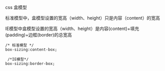 css 盒模型

标准模型中，盒模型设置的宽高（width、height）只是内容（content）的宽高

IE模型中盒模型设置的宽高（width、height）是内容\(content\)+填充\(padding\)+边框\(border\)的总宽高

```
/* 标准模型 */
box-sizing:content-box;

 /*IE模型*/
box-sizing:border-box;
```



